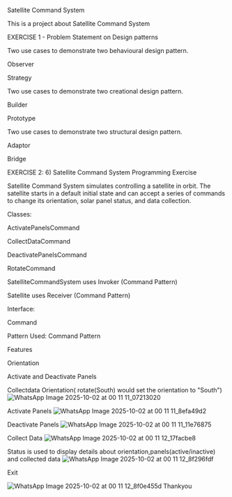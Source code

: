 
Satellite Command System

This is a project about Satellite Command System

EXERCISE 1 - Problem Statement on Design patterns

Two use cases to demonstrate two behavioural design pattern.

Observer

Strategy

Two use cases to demonstrate two creational design pattern.

Builder

Prototype

Two use cases to demonstrate two structural design pattern.

Adaptor

Bridge

EXERCISE 2: 6) Satellite Command System Programming Exercise

Satellite Command System simulates controlling a satellite in orbit. The satellite starts in a default initial state and can accept a series of commands to change its orientation, solar panel status, and data collection.

Classes:

ActivatePanelsCommand

CollectDataCommand

DeactivatePanelsCommand

RotateCommand

SatelliteCommandSystem uses Invoker (Command Pattern)

Satellite uses Receiver (Command Pattern)

Interface:

Command

Pattern Used: Command Pattern

Features

Orientation

Activate and Deactivate Panels

Collectdata
Orientation( rotate(South) would set the orientation to "South")
![WhatsApp Image 2025-10-02 at 00 11 11_07213020](https://github.com/user-attachments/assets/795b2f15-e28a-4835-979d-03e448087e4c)

Activate Panels
![WhatsApp Image 2025-10-02 at 00 11 11_8efa49d2](https://github.com/user-attachments/assets/7a5c6d01-8965-4cc6-862d-5e90e268e91d)

Deactivate Panels
![WhatsApp Image 2025-10-02 at 00 11 11_11e76875](https://github.com/user-attachments/assets/264c3cf2-8c21-4b9c-b4fa-d6d62ec77668)

Collect Data
![WhatsApp Image 2025-10-02 at 00 11 12_17facbe8](https://github.com/user-attachments/assets/a3b9c146-f1f0-48b3-9a1b-dde82e8cfb82)

Status is used to display details about orientation,panels(active/inactive) and collected data
![WhatsApp Image 2025-10-02 at 00 11 12_8f296fdf](https://github.com/user-attachments/assets/4e60c489-2e86-4506-848b-e89cded954df)

Exit

![WhatsApp Image 2025-10-02 at 00 11 12_8f0e455d](https://github.com/user-attachments/assets/ba78b216-bb35-4342-a6e0-482e259e3793)
Thankyou

